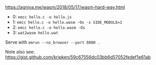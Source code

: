 https://agniva.me/wasm/2018/05/17/wasm-hard-way.html

- 0: `emcc hello.c -o hello.js`
- 1: `emcc hello.c -o hello.wasm -Os -s SIDE_MODULE=1`
- 2: `emcc hello.c -o hello.wasm -Os`
- 3: `wat2wasm hello.wat`

Serve with `emrun --no_browser --port 8000 .`

Note also see: https://gist.github.com/kripken/59c67556dc03bb6d57052fedef1e61ab
